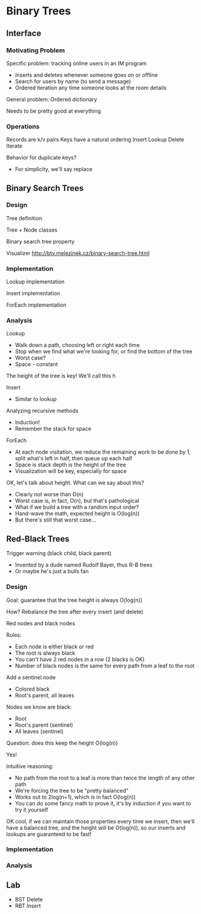 # Binary Trees

## Interface

### Motivating Problem

Specific problem: tracking online users in an IM program
- Inserts and deletes whenever someone goes on or offline
- Search for users by name (to send a message)
- Ordered iteration any time someone looks at the room details

General problem: Ordered dictionary

Needs to be pretty good at everything

### Operations

Records are k/v pairs
Keys have a natural ordering
Insert
Lookup
Delete
Iterate

Behavior for duplicate keys?
- For simplicity, we'll say replace

## Binary Search Trees

### Design

Tree definition

Tree + Node classes

Binary search tree property

Visualizer
http://btv.melezinek.cz/binary-search-tree.html

### Implementation

Lookup implementation

Insert implementation

ForEach implementation

### Analysis

Lookup
- Walk down a path, choosing left or right each time
- Stop when we find what we're looking for, or find the bottom of the tree
- Worst case?
- Space - constant

The height of the tree is key! We'll call this h

Insert
- Similar to lookup

Analyzing recursive methods
- Induction!
- Remember the stack for space

ForEach
- At each node visitation, we reduce the remaining work to be done by 1, split what's left in half, then queue up each half
- Space is stack depth is the height of the tree
- Visualization will be key, especially for space

OK, let's talk about height.  What can we say about this?
- Clearly not worse than O(n)
- Worst case is, in fact, O(n), but that's pathological
- What if we build a tree with a random input order?
- Hand-wave the math, expected height is O(log(n))
- But there's still that worst case...

## Red-Black Trees

Trigger warning (black child, black parent)
- Invented by a dude named Rudolf Bayer, thus R-B trees
- Or maybe he's just a bulls fan

### Design

Goal: guarantee that the tree height is always O(log(n))

How? Rebalance the tree after every insert (and delete)

Red nodes and black nodes

Rules:
- Each node is either black or red
- The root is always black
- You can't have 2 red nodes in a row (2 blacks is OK)
- Number of black nodes is the same for every path from a leaf to the root

Add a sentinel node
- Colored black
- Root's parent, all leaves

Nodes we know are black:
- Root
- Root's parent (sentinel)
- All leaves (sentinel)

Question: does this keep the height O(log(n))

Yes!

Intuitive reasoning:
- No path from the root to a leaf is more than twice the length of any other path
- We're forcing the tree to be "pretty balanced"
- Works out to 2log(n+1), which is in fact O(log(n))
- You can do some fancy math to prove it, it's by induction if you want to try it yourself

OK cool, if we can maintain those properties every time we insert, then we'll have a balanced tree, and the height will be O(log(n)), so our inserts and lookups are guaranteed to be fast!

### Implementation

### Analysis

## Lab

- BST Delete
- RBT Insert
